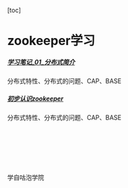 [toc]

# zookeeper学习

##### [学习笔记_01_分布式简介](notes/zookeeper学习笔记_01_分布式简介.md)
分布式特性、分布式的问题、CAP、BASE

##### [初步认识zookeeper](notes/zookeeper学习笔记_02_初步认识zookeeper.md)
分布式特性、分布式的问题、CAP、BASE












<br><br><br><br><br><br>学自咕泡学院